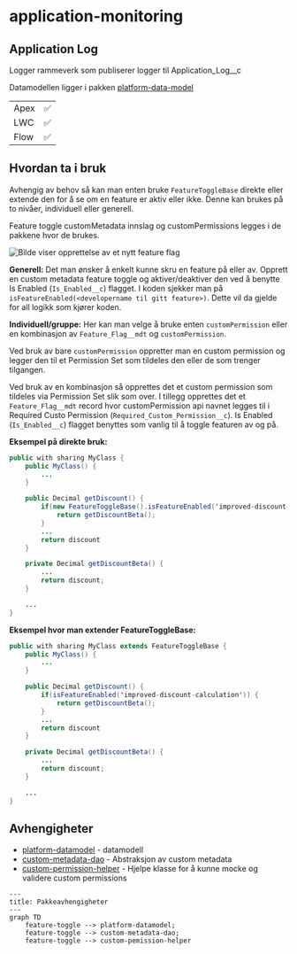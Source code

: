# application-monitoring

## Application Log

Logger rammeverk som publiserer logger til Application_Log\_\_c

Datamodellen ligger i pakken [platform-data-model](src/platform-data-model/README.md)

|      |     |
| ---- | --- |
| Apex | ✅  |
| LWC  | ✅  |
| Flow | ✅  |

## Hvordan ta i bruk

Avhengig av behov så kan man enten bruke `FeatureToggleBase` direkte eller extende den for å se om en feature er aktiv eller ikke.
Denne kan brukes på to nivåer, individuell eller generell.

Feature toggle customMetadata innslag og customPermissions legges i de pakkene hvor de brukes.

![Bilde viser opprettelse av et nytt feature flag](../../../resources/img/feature-toggle_new_myFeatureFlag.png "Nytt Feature Flag")

**Generell:**
Det man ønsker å enkelt kunne skru en feature på eller av. Opprett en custom metadata feature toggle og aktiver/deaktiver den ved å benytte Is Enabled (`Is_Enabled__c`) flagget.
I koden sjekker man på `isFeatureEnabled(<developername til gitt feature>)`. Dette vil da gjelde for all logikk som kjører koden.

**Individuell/gruppe:**
Her kan man velge å bruke enten `customPermission` eller en kombinasjon av `Feature_Flag__mdt` og `customPermission`.

Ved bruk av bare `customPermission` oppretter man en custom permission og legger den til et Permission Set som tildeles den eller de som trenger tilgangen.

Ved bruk av en kombinasjon så opprettes det et custom permission som tildeles via Permission Set slik som over. I tillegg opprettes det et `Feature_Flag__mdt` record hvor customPermission api navnet legges til i Required Custo Permission (`Required_Custom_Permission__c`). Is Enabled (`Is_Enabled__c`) flagget benyttes som vanlig til å toggle featuren av og på.

**Eksempel på direkte bruk:**

```java
public with sharing MyClass {
    public MyClass() {
        ...
    }

    public Decimal getDiscount() {
        if(new FeatureToggleBase().isFeatureEnabled('improved-discount-calculation')) {
            return getDiscountBeta();
        }
        ...
        return discount
    }

    private Decimal getDiscountBeta() {
        ...
        return discount;
    }

    ...
}
```

**Eksempel hvor man extender FeatureToggleBase:**

```java
public with sharing MyClass extends FeatureToggleBase {
    public MyClass() {
        ...
    }

    public Decimal getDiscount() {
        if(isFeatureEnabled('improved-discount-calculation')) {
            return getDiscountBeta();
        }
        ...
        return discount
    }

    private Decimal getDiscountBeta() {
        ...
        return discount;
    }

    ...
}
```

## Avhengigheter

- [platform-datamodel](src/platform-data-model/feature-flag-custom-metadata) - datamodell
- [custom-metadata-dao](src/platform-utility/custom-metadata-dao) - Abstraksjon av custom metadata
- [custom-permission-helper](src/platform-utility/custom-permission-helper) - Hjelpe klasse for å kunne mocke og validere custom permissions

```mermaid
---
title: Pakkeavhengigheter
---
graph TD
    feature-toggle --> platform-datamodel;
    feature-toggle --> custom-metadata-dao;
    feature-toggle --> custom-pemission-helper
```
